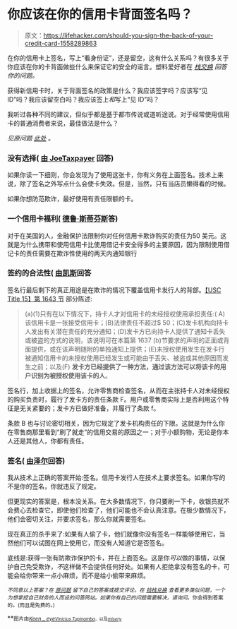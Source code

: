 # 你应该在你的信用卡背面签名吗？

> 原文：<https://lifehacker.com/should-you-sign-the-back-of-your-credit-card-1558289863>

在你的信用卡上签名，写上“看身份证”，还是留空，这有什么关系吗？有很多关于你应该在你的卡背面做些什么来保证它的安全的谣言。塑料爱好者在 [*栈交换*](http://superuser.com/?utm_source=lifehacker&utm_medium=syndication&utm_campaign=crowdhacker&utm_content=money-112) *回答你的问题。*



获得新信用卡时，关于背面签名的政策是什么？我应该签字吗？应该写“见 ID”吗？我应该留空白吗？我应该签上*和*写上“见 ID”吗？

我听过各种不同的建议，但似乎都是基于都市传说或道听途说。对于经常使用信用卡的普通消费者来说，最佳做法是什么？

*见原问题* [*此处*](http://money.stackexchange.com/q/26810/7776?utm_source=lifehacker&utm_medium=syndication&utm_campaign=crowdhacker&utm_content=money-112) *。*

### 没有选择( [由 JoeTaxpayer](http://money.stackexchange.com/a/26813/187?utm_source=lifehacker&utm_medium=syndication&utm_campaign=crowdhacker&utm_content=money-112) 回答)

如果你读一下细则，你会发现为了使用这张卡，你有义务在上面签名。技术上来说，除了签名之外写点什么会使卡失效。但是，当然，只有当店员懒得看的时候。

如果你想防范欺诈，最好使用有责任限额的卡。

### 一个信用卡福利( [德鲁·斯蒂芬斯](http://money.stackexchange.com/questions/26810/should-i-sign-the-back-of-my-credit-card/26813#comment39112_26813?utm_source=lifehacker&utm_medium=syndication&utm_campaign=crowdhacker&utm_content=money-112)答)

对于在美国的人，金融保护法限制你对任何信用卡欺诈购买的责任为50 美元。这就是为什么携带和使用信用卡比使用借记卡安全得多的主要原因，因为限制使用借记卡的责任需要在欺诈性使用的两天内通知银行

### 签约的合法性( [由凯斯](http://money.stackexchange.com/a/26843/4637?utm_source=lifehacker&utm_medium=syndication&utm_campaign=crowdhacker&utm_content=money-112)回答

签名行最后剩下的真正用途是在欺诈的情况下覆盖信用卡发行人的背部。[【USC Title 15】第 1643 节](http://www.law.cornell.edu/uscode/text/15/1643) 部分陈述:

> (a)(1)只有在以下情况下，持卡人才对信用卡的未经授权使用承担责任:( A)该信用卡是一张接受信用卡；(B)法律责任不超过$ 50；(C)发卡机构向持卡人发出有关潜在责任的充分通知；(D)发卡方已向持卡人提供了通知卡丢失或被盗的方式的说明，该说明可在本篇第 1637 (b)节要求的声明的正面或背面提供，或在该声明随附的单独通知上提供；(E)未授权使用发生在发卡行被通知信用卡的未授权使用已经发生或可能由于丢失、被盗或其他原因而发生之前；以及(F) **发卡方已经提供了一种方法，通过该方法可以将该卡的用户识别为被授权使用该卡的人**。

签名行，加上收据上的签名，允许零售商检查签名，从而在主张持卡人对未经授权的购买负责时，履行了发卡方的责任条款 F。用户或零售商实际上是否利用这个特征是无关紧要的；发卡方已做好准备，并履行了条款 f。

条款 B 也与讨论密切相关，因为它规定了发卡机构责任的下限。这就是为什么你在零售商那里看到“刷了就走”的信用交易的原因之一；对于小额购物，无论是你本人还是其他人，你都有责任。

### 签名( [由泽尔](http://money.stackexchange.com/a/26825/12242?utm_source=lifehacker&utm_medium=syndication&utm_campaign=crowdhacker&utm_content=money-112)回答)

我从技术上正确的答案开始:签名。信用卡发行人在技术上要求签名。如果你写的不是你的签名，你就违反了规定。

但更现实的答案是，根本没关系。在大多数情况下，你只要刷一下卡，收银员就不会费心去检查它，即使他们检查了，他们可能也不会认真注意。在极少数情况下，他们会密切关注，并要求签名，那么你就需要签名。

现在真正的杀手来了:如果有人偷了卡，他们就像你没有签名一样能够使用它，当然他们可以试图在网上使用它，而没有人知道它是否签名。

底线是:获得一张有防欺诈保护的卡，并在上面签名。这是你*可以*做的事情，以保护自己免受欺诈，*不*这样做不会提供任何好处。如果有人拒绝拿没有签名的卡，可能会给你带来一点小麻烦，而不是给小偷带来麻烦。

<small>*不同意以上答案？在*</small> [<small>*原问题*</small>](http://money.stackexchange.com/q/26810/7776?utm_source=lifehacker&utm_medium=syndication&utm_campaign=crowdhacker&utm_content=money-112) <small>*留下自己的答案或提交评论。在*</small> [<small>*钱栈兑换*</small>](http://money.stackexchange.com/?utm_source=lifehacker&utm_medium=syndication&utm_campaign=crowdhacker&utm_content=money-112) <small>*查看更多类似问题，一个为想掌控自己财务的人而设的问答网站。如果你有自己的问题需要解决，请询问*</small>[<small></small>](http://money.stackexchange.com/questions/ask?utm_source=lifehacker&utm_medium=syndication&utm_campaign=crowdhacker&utm_content=money-112109)*<small>*。你会得到答案的。(而且是免费的。)*</small>*

**<small>图片由</small>*[*<small>Keen _ eye</small>*](http://www.shutterstock.com/pic.mhtml?id=133513625&src=id)*<small></small>*<small>[*<small>Vinicius Tupinamba</small>*](http://www.shutterstock.com/pic.mhtml?id=2650712&src=id)*<small>，以及</small>*[*<small>misery</small>*](http://www.shutterstock.com/pic.mhtml?id=115389232&src=id)</small>*

*<small></small>*